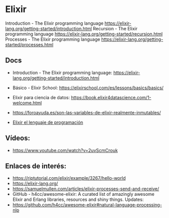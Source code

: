 
# Elixir

Introduction - The Elixir programming language https://elixir-lang.org/getting-started/introduction.html
Recursion - The Elixir programming language https://elixir-lang.org/getting-started/recursion.html
Processes - The Elixir programming language https://elixir-lang.org/getting-started/processes.html

## Docs 

* Introduction - The Elixir programming language: https://elixir-lang.org/getting-started/introduction.html
* Básico - Elixir School: https://elixirschool.com/es/lessons/basics/basics/
* Elixir para ciencia de datos: https://book.elixir4datascience.com/1-welcome.html

* https://foroayuda.es/son-las-variables-de-elixir-realmente-inmutables/
* [Elixir el lenguaje de programación](https://codigofacilito.com/articulos/elixir)

## Vídeos:

* https://www.youtube.com/watch?v=2uvScmCrouk


## Enlaces de interés:

* https://riptutorial.com/elixir/example/3267/hello-world
* https://elixir-lang.org/
* https://samuelmullen.com/articles/elixir-processes-send-and-receive/
* GitHub - h4cc/awesome-elixir: A curated list of amazingly awesome Elixir and Erlang libraries, resources and shiny things. Updates:
* https://github.com/h4cc/awesome-elixir#natural-language-processing-nlp

